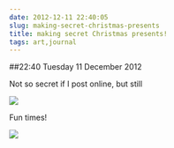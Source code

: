 ```yaml
---
date: 2012-12-11 22:40:05
slug: making-secret-christmas-presents
title: making secret Christmas presents!
tags: art,journal
---
```


##22:40 Tuesday 11 December 2012

Not so secret if I post online, but still

[![](/images/2012/12/IMG_3265-300x225.jpg)](/images/2012/12/IMG_3265.jpg)

Fun times!

[![](/images/2012/12/IMG_3269-1024x768.jpg)](/images/2012/12/IMG_3269.jpg)
